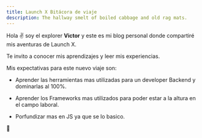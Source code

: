 ```yaml
---
title: Launch X Bitácora de viaje
description: The hallway smelt of boiled cabbage and old rag mats.
---
```


Hola ✌️  soy el explorer **Victor** y este es mi blog personal donde compartiré mis aventuras de Launch X.

Te invito a conocer mis aprendizajes y leer mis experiencias.

Mis expectativas para este nuevo viaje son:

- Aprender las herramientas mas utilizadas para un developer Backend y dominarlas al 100%.

- Aprender los Frameworks mas utilizados para poder estar a la altura en el campo laboral.

- Porfundizar mas en JS ya que se lo basico.

🚀
